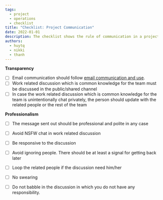 ```yaml
---
tags: 
  - project
  - operations
  - checklist
title: "Checklist: Project Communication"
date: 2022-01-01
description: The checklist shows the rule of communication in a project 
authors: 
  - huytq
  - nikki
  - thanh
---
```


**Transparency**
- [ ]  Email communication should follow [email communication and use](https://www.notion.so/3703ec7baf5d438fb817175044898c7b?pvs=21).
- [ ]  Work related discussion which is common knowledge for the team must be discussed in the public/shared channel
- [ ]  In case the work related discussion which is common knowledge for the team is unintentionally  chat privately, the person should update with the related people or the rest of the team

**Professionalism**
- [ ]  The message sent out should be professional and polite in any case
- [ ]  Avoid NSFW chat in work related discussion
- [ ]  Be responsive to the discussion
- [ ]  Avoid ignoring people. There should be at least a signal for getting back later
- [ ]  Loop the related people if the discussion need him/her
- [ ]  No swearing
- [ ]  Do not babble in the discussion in which you do not have any responsibility.

